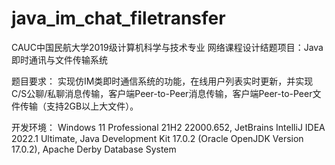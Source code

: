 # java_im_chat_filetransfer
CAUC中国民航大学2019级计算机科学与技术专业
网络课程设计结题项目：Java即时通讯与文件传输系统

题目要求：
实现仿IM类即时通信系统的功能，在线用户列表实时更新，并实现C/S公聊/私聊消息传输，客户端Peer-to-Peer消息传输，客户端Peer-to-Peer文件传输（支持2GB以上大文件）。

开发环境：
Windows 11 Professional 21H2 22000.652, JetBrains IntelliJ IDEA 2022.1 Ultimate, Java Development Kit 17.0.2 (Oracle OpenJDK Version 17.0.2), Apache Derby Database System
